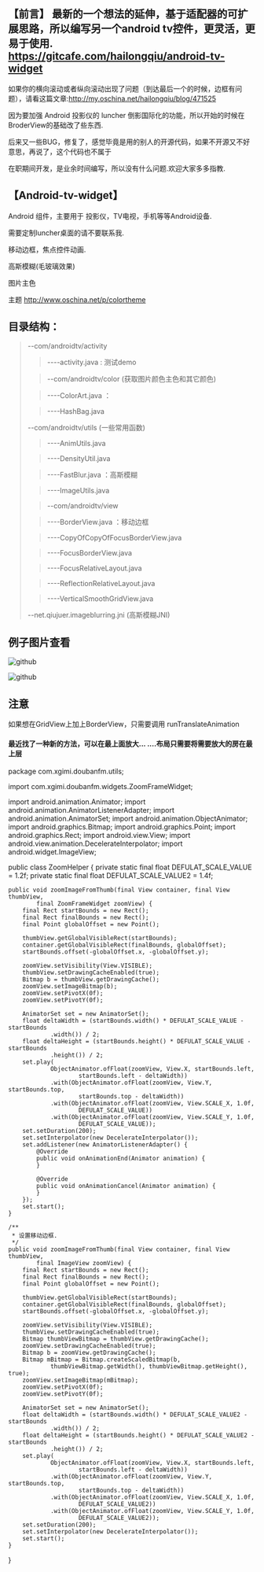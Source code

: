 【前言】 最新的一个想法的延伸，基于适配器的可扩展思路，所以编写另一个android tv控件，更灵活，更易于使用.
https://gitcafe.com/hailongqiu/android-tv-widget
---------------------------

如果你的横向滚动或者纵向滚动出现了问题（到达最后一个的时候，边框有问题），请看这篇文章:http://my.oschina.net/hailongqiu/blog/471525

因为要加强 Android 投影仪的 luncher 倒影国际化的功能，所以开始的时候在BroderView的基础改了些东西.

后来又一些BUG，修复了，感觉毕竟是用的别人的开源代码，如果不开源又不好意思，再说了，这个代码也不属于

在职期间开发，是业余时间编写，所以没有什么问题.欢迎大家多多指教.

【Android-tv-widget】
---------------------------

Android 组件，主要用于 投影仪，TV电视，手机等等Android设备.

需要定制luncher桌面的请不要联系我.

移动边框，焦点控件动画.

高斯模糊(毛玻璃效果)

图片主色

主题  http://www.oschina.net/p/colortheme

目录结构：
---------------------------
> --com/androidtv/activity
>
>> ----activity.java : 测试demo
>
>>--com/androidtv/color (获取图片颜色主色和其它颜色)
>
>>----ColorArt.java ：
>
>>----HashBag.java
>
>--com/androidtv/utils (一些常用函数)
>
>>----AnimUtils.java
>
>>----DensityUtil.java
>
>>----FastBlur.java  ：高斯模糊
>
>>----ImageUtils.java
>
>>--com/androidtv/view
>
>>----BorderView.java ：移动边框
>
>>----CopyOfCopyOfFocusBorderView.java
>
>>----FocusBorderView.java
>
>>----FocusRelativeLayout.java
>
>>----ReflectionRelativeLayout.java
>
>>----VerticalSmoothGridView.java
>
>--net.qiujuer.imageblurring.jni (高斯模糊JNI)

例子图片查看
----------------------------------

![github](https://github.com/FrozenFreeFall/Android-tv-widget/blob/master/demo/QQ%E5%9B%BE%E7%89%8720150123025437.png)

![github](https://github.com/FrozenFreeFall/Android-tv-widget/blob/master/demo/QQ%E5%9B%BE%E7%89%8720150123025444.jpg)

注意
----------------------------------

如果想在GridView上加上BorderView，只需要调用 runTranslateAnimation



#### 最近找了一种新的方法，可以在最上面放大... ....布局只需要将需要放大的房在最上层 #####
package com.xgimi.doubanfm.utils;

import com.xgimi.doubanfm.widgets.ZoomFrameWidget;

import android.animation.Animator;
import android.animation.AnimatorListenerAdapter;
import android.animation.AnimatorSet;
import android.animation.ObjectAnimator;
import android.graphics.Bitmap;
import android.graphics.Point;
import android.graphics.Rect;
import android.view.View;
import android.view.animation.DecelerateInterpolator;
import android.widget.ImageView;

public class ZoomHelper {
	private static final float DEFULAT_SCALE_VALUE = 1.2f;
	private static final float DEFULAT_SCALE_VALUE2 = 1.4f;

	public void zoomImageFromThumb(final View container, final View thumbView,
			final ZoomFrameWidget zoomView) {
		final Rect startBounds = new Rect();
		final Rect finalBounds = new Rect();
		final Point globalOffset = new Point();

		thumbView.getGlobalVisibleRect(startBounds);
		container.getGlobalVisibleRect(finalBounds, globalOffset);
		startBounds.offset(-globalOffset.x, -globalOffset.y);

		zoomView.setVisibility(View.VISIBLE);
		thumbView.setDrawingCacheEnabled(true);
		Bitmap b = thumbView.getDrawingCache();
		zoomView.setImageBitmap(b);
		zoomView.setPivotX(0f);
		zoomView.setPivotY(0f);

		AnimatorSet set = new AnimatorSet();
		float deltaWidth = (startBounds.width() * DEFULAT_SCALE_VALUE - startBounds
				.width()) / 2;
		float deltaHeight = (startBounds.height() * DEFULAT_SCALE_VALUE - startBounds
				.height()) / 2;
		set.play(
				ObjectAnimator.ofFloat(zoomView, View.X, startBounds.left,
						startBounds.left - deltaWidth))
				.with(ObjectAnimator.ofFloat(zoomView, View.Y, startBounds.top,
						startBounds.top - deltaWidth))
				.with(ObjectAnimator.ofFloat(zoomView, View.SCALE_X, 1.0f,
						DEFULAT_SCALE_VALUE))
				.with(ObjectAnimator.ofFloat(zoomView, View.SCALE_Y, 1.0f,
						DEFULAT_SCALE_VALUE));
		set.setDuration(200);
		set.setInterpolator(new DecelerateInterpolator());
		set.addListener(new AnimatorListenerAdapter() {
			@Override
			public void onAnimationEnd(Animator animation) {
			}

			@Override
			public void onAnimationCancel(Animator animation) {
			}
		});
		set.start();
	}

	/**
	 * 设置移动边框.
	 */
	public void zoomImageFromThumb(final View container, final View thumbView,
			final ImageView zoomView) {
		final Rect startBounds = new Rect();
		final Rect finalBounds = new Rect();
		final Point globalOffset = new Point();

		thumbView.getGlobalVisibleRect(startBounds);
		container.getGlobalVisibleRect(finalBounds, globalOffset);
		startBounds.offset(-globalOffset.x, -globalOffset.y);

		zoomView.setVisibility(View.VISIBLE);
		thumbView.setDrawingCacheEnabled(true);
		Bitmap thumbViewBitmap = thumbView.getDrawingCache();
		zoomView.setDrawingCacheEnabled(true);
		Bitmap b = zoomView.getDrawingCache();
		Bitmap mBitmap = Bitmap.createScaledBitmap(b,
				thumbViewBitmap.getWidth(), thumbViewBitmap.getHeight(), true);
		zoomView.setImageBitmap(mBitmap);
		zoomView.setPivotX(0f);
		zoomView.setPivotY(0f);

		AnimatorSet set = new AnimatorSet();
		float deltaWidth = (startBounds.width() * DEFULAT_SCALE_VALUE2 - startBounds
				.width()) / 2;
		float deltaHeight = (startBounds.height() * DEFULAT_SCALE_VALUE2 - startBounds
				.height()) / 2;
		set.play(
				ObjectAnimator.ofFloat(zoomView, View.X, startBounds.left,
						startBounds.left - deltaWidth))
				.with(ObjectAnimator.ofFloat(zoomView, View.Y, startBounds.top,
						startBounds.top - deltaWidth))
				.with(ObjectAnimator.ofFloat(zoomView, View.SCALE_X, 1.0f,
						DEFULAT_SCALE_VALUE2))
				.with(ObjectAnimator.ofFloat(zoomView, View.SCALE_Y, 1.0f,
						DEFULAT_SCALE_VALUE2));
		set.setDuration(200);
		set.setInterpolator(new DecelerateInterpolator());
		set.start();
	}
}
